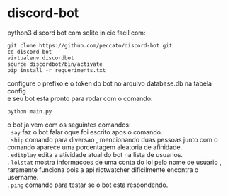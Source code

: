 # discord-bot
python3  discord bot com sqlite inicie facil com:
```
git clone https://github.com/peccato/discord-bot.git
cd discord-bot
virtualenv discordbot
source discordbot/bin/activate
pip install -r requeriments.txt
```
configure o prefixo e o token do bot no arquivo database.db na tabela config
<br />
e seu bot esta pronto para rodar com o comando:
```
python main.py
```

o bot ja vem com os seguintes comandos:<br/>
. `say`  faz o bot falar oque foi escrito apos o comando.
<br/>
. `ship` comando para diversao , mencionando duas pessoas junto com o comando aparece uma porcentagem aleatoria de afinidade.
<br/>
. `editplay` edita a atividade atual do bot na lista de usuarios.
<br/>
. `lolstat` mostra informacoes de uma conta do lol pelo nome de usuario , raramente funciona pois a api riotwatcher dificilmente encontra o username.
<br/>
. `ping` comando para testar se o bot esta respondendo.

